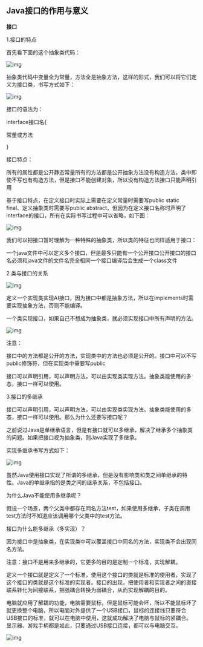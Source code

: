 ## Java接口的作用与意义

**接口**

1.接口的特点

首先看下面的这个抽象类代码：

![img](https://pics5.baidu.com/feed/cdbf6c81800a19d8b59c6755f5ed858ca71e46e5.png?token=0294c8e3f21a79e9d005fefa7b66eb65)

抽象类代码中变量全为常量，方法全是抽象方法，这样的形式，我们可以将它们定义为接口类，书写方式如下：

![img](https://pics4.baidu.com/feed/d058ccbf6c81800a6dd7d2a3732234fd828b470f.png?token=8ac6ad925055a781d72053d09e1d240e)

接口的语法为：

interface接口名{

常量或方法

}

接口特点：

所有的属性都是公开静态常量所有的方法都是公开抽象方法没有构造方法，类中即使不写也有构造方法，但是接口不能创建对象，所以没有构造方法接口只能声明引用

基于接口特点，在定义接口时实际上需要在定义常量时需要写public static final、定义抽象类时需要写public abstract，但因为在定义接口名称时声明了interface的接口，所有在实际书写过程中可以省略，如下图：

![img](https://pics1.baidu.com/feed/e7cd7b899e510fb331899f5e1d24cf92d0430c01.png?token=6fa2babfa1ac6a711bee317ff08a426a)

我们可以把接口暂时理解为一种特殊的抽象类，所以类的特征也同样适用于接口：

一个java文件中可以定义多个接口，但是最多只能有一个公开接口公开接口的接口名必须和java文件的文件名完全相同一个接口编译后会生成一个class文件

2.类与接口的关系

![img](https://pics6.baidu.com/feed/2f738bd4b31c87011a330af4e36899280708ff3e.png?token=e2d7bd8061f197705f1bd66e1867cc7b)

定义一个实现类实现AI接口，因为接口中都是抽象方法，所以在implements时需要实现抽象方法，否则不能编译。

一个类实现接口，如果自己不想成为抽象类，就必须实现接口中所有声明的方法。

![img](https://pics7.baidu.com/feed/8cb1cb1349540923622d430a544fd60eb3de4918.jpeg?token=7ef9df389b489e11f9639d3eaecbf28a)

注意：

接口中的方法都是公开的方法，实现类中的方法也必须是公开的。接口中可以不写public修饰符，但在实现类中需要写public

接口可以声明引用，可以声明方法，可以由实现类实现方法。抽象类能使用的多态，接口一样可以使用。

3.接口的多继承

接口可以声明引用，可以声明方法，可以由实现类实现方法。抽象类能使用的多态，接口一样可以使用。那么为什么还要写接口呢？

之前说过Java是单继承语言，但是有接口就可以多继承，解决了继承多个抽象类的问题。如果把接口视为抽象类，则Java实现了多继承。

实现多继承书写方式如下：

![img](https://pics6.baidu.com/feed/4a36acaf2edda3cc3c4ee18ac4fe3e06203f9294.jpeg?token=b5ac7652a82a6347e8f69a91862884cc)

虽然Java使用接口实现了所谓的多继承，但是没有影响类和类之间单继承的特性。Java的单继承指的是类之间的继承关系，不包括接口。

为什么Java不能使用多继承呢？

假设一个场景，两个父类中都存在同名方法test，如果使用多继承，子类在调用test方法时不知道应该调用哪个父类中的test方法。

接口为什么能多继承（多实现）？

因为接口中是抽象类，在实现类中可以覆盖接口中同名的方法，实现类不会出现同名方法。

注意：接口不是用来多继承的，它更多的目的是定制一个标准，实现解耦。

定义一个接口就是定义了一个标准，使用这个接口的类就是标准的使用者，实现了这个接口的类就是这个标准的实现者。接口的出现，把使用者和实现者之间的直接联系转化为间接联系，把强耦合转换为弱耦合，从而实现解耦的目的。

电脑就应用了解耦的功能，电脑需要鼠标，但是鼠标可能会坏，所以不能鼠标坏了就更换整个电脑，所以电脑对外提供了一个USB接口，鼠标的连接线只要符合USB接口的标准，就可以在电脑中使用，这就成功解决了电脑与鼠标的紧耦合。显示器、游戏手柄都是如此，只要通过USB接口连接，都可以与电脑交互。

![img](https://pics1.baidu.com/feed/023b5bb5c9ea15ceed61619f74173df43b87b2bc.png?token=8ab53b04d89463d326adcefbc3050cf4)